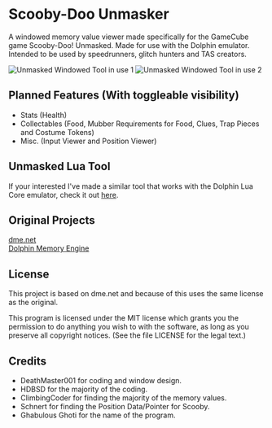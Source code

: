 # Scooby-Doo Unmasker
A windowed memory value viewer made specifically for the GameCube game Scooby-Doo! Unmasked. Made for use with the Dolphin emulator. Intended to be used by speedrunners, glitch hunters and TAS creators.

![Unmasked Windowed Tool in use 1](https://i.imgur.com/H8zu5Mp.png)
![Unmasked Windowed Tool in use 2](https://i.imgur.com/RU4Ab2Z.png)

## Planned Features (With toggleable visibility)
- Stats (Health)
- Collectables (Food, Mubber Requirements for Food, Clues, Trap Pieces and Costume Tokens)
- Misc. (Input Viewer and Position Viewer)

## Unmasked Lua Tool
If your interested I've made a similar tool that works with the Dolphin Lua Core emulator, check it out [here](https://github.com/DeathMaster001/Scooby-Doo-Unmasked-Lua-Tool).

## Original Projects

[dme.net](https://github.com/HDBSD/dme.net)\
[Dolphin Memory Engine](https://github.com/aldelaro5/Dolphin-memory-engine/)

## License

This project is based on dme.net and because of this uses the same license as the original.

This program is licensed under the MIT license which grants you the permission to do anything you wish to with the software, as long as you preserve all copyright notices. (See the file LICENSE for the legal text.)

## Credits
- DeathMaster001 for coding and window design.
- HDBSD for the majority of the coding.
- ClimbingCoder for finding the majority of the memory values.
- Schnert for finding the Position Data/Pointer for Scooby.
- Ghabulous Ghoti for the name of the program.
